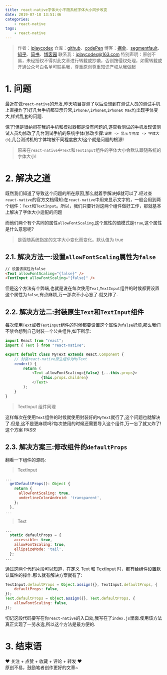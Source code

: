 ```yaml
---
title: react-native字体大小不随系统字体大小同步改变
date: 2019-07-18 13:51:46
categories:
    - react-native
tags:
    - react-native
---
```


> 作者：[iplaycodex](http://iplaycodex.com)
> 仓库：[github](https://github.com/iplaycodex)、[codePen](https://codepen.io/iplaycodex)
> 博客：[掘金](https://juejin.im/user/3597257774478359)、[segmentfault](https://segmentfault.com/u/iplaycodex)、[知乎](https://www.zhihu.com/people/CallMeAllenLliu)、[简书](https://www.jianshu.com/u/9cd27f169c7e)、[博客园](https://www.cnblogs.com/)
> 联系我：[iplaycodex@163.com](iplaycodex@163.com)
> 特别声明：原创不易，未经授权不得对此文章进行转载或抄袭，否则按侵权处理，如需转载或开通公众号白名单可联系我，尊重原创尊重知识产权从我做起

# 1. 问题

最近在做`react-native`的开发,昨天项目提测了以后没想到在测试人员的测试手机上直接炸了!好几台手机都显示异常,`iPhone7`,`iPhoneX`,`iPhoneX Max`均出现字体变大,样式乱套的问题.

惊了!但是很纳闷在我的手机和模拟器都是没有问题的,遂查看测试的手机发现该测试人员均修改了几台测试手机的系统字体(修改步骤:`设置 -> 显示与亮度 -> 字体大小`),几台测试机的字体均被不同程度放大!这个就是问题的根源!

> 原来在`react-native`中`Text`和`TextInput`组件的字体大小会默认跟随系统的字体大小!

# 2. 解决之道

既然我们知道了导致这个问题的所在原因,那么就着手解决掉就可以了.经过查`react-native`的官方文档得知:在`react-native`中用来显示文字的，一般会用到两个组件：`Text`和`TextInput`。所以，我们只要针对这两个组件做好工作，那就基本上解决了字体大小适配的问题

而他们两个有个共同的属性`allowFontScaling`,这个属性的值模式是`true`,这个属性是什么意思呢?

> 是否随系统指定的文字大小变化而变化。默认值为 true

<!--more-->

## 2.1. 解决方法一:设置`allowFontScaling`属性为`false`

```html
// 设置该属性为false
<Text allowFontScaling="{false}" />
<TextInput allowFontScaling="{false}" />
```

但是这个方法有个弊端,也就是说在每次使用`Text`,`TextInput`组件的时候都要设置这个属性为`false`,有点麻烦,万一那次不小心忘了.就又炸了.

## 2.2. 解决方法二:封装原生`Text`和`TextInput`组件

每次使用`Text`或者`TextInput`组件的时候都要设置这个属性为`false`好烦,那么我们不禁会想到自己封装一个公共组件,如下所示:

```javascript
import React from "react";
import { Text } from "react-native";

export default class MyText extends React.Component {
    // 封装react-native原生组件为MyText
    render() {
        return (
            <Text allowFontScaling={false} {...this.props}>
                {this.props.children}
            </Text>
        );
    }
}
```

> TextInput 组件同理

这样每次在使用`Text`组件的时候就使用封装好的`MyText`就行了,这个问题也就解决了.但是,这不是更麻烦吗?每次使用的时候还需要导入这个组件,万一忘了就又炸了!这个方案 PASS!

## 2.3. 解决方案三:修改组件的`defaultProps`

翻看一下组件的源码:

> TextInput

```javascript
...
  getDefaultProps(): Object {
    return {
      allowFontScaling: true,
      underlineColorAndroid: 'transparent',
    };
  },
...
```

> Text

```javascript
...
  static defaultProps = {
    accessible: true,
    allowFontScaling: true,
    ellipsizeMode: 'tail',
  };
...
```

通过这两个代码片段可以知道，在定义 Text 和 TextInput 时，都有给组件设置默认属性的操作.那么就有解决方案就有了:

```javascript
TextInput.defaultProps = Object.assign({}, TextInput.defaultProps, {
    defaultProps: false,
});
Text.defaultProps = Object.assign({}, Text.defaultProps, {
    allowFontScaling: false,
});
```

切记这段代码要写在你`react-native`的入口处,我写在了`index.js`里面.使用该方法真正实现了一劳永逸,所以这个方法是最方便的.

# 3. 结束语

❤️ 关注 + 点赞 + 收藏 + 评论 + 转发 ❤️ <br/>原创不易，鼓励笔者创作更好的文章~

<link rel="stylesheet" href="https://unpkg.com/gitalk/dist/gitalk.css">
<script src="https://unpkg.com/gitalk@latest/dist/gitalk.min.js"></script>

<div id="gitalk-container"></div>     
<script type="text/javascript">
    var gitalk = new Gitalk({
    // gitalk的主要参数
      clientID: `e4890482436f9cd96039`,
      clientSecret: `0425bf39d0c5cdedf4ae60a72fbd7a3d58d7d99e`,
      repo: `codeCheeseIssues`,
      owner: 'wawsc5354524',
      admin: ['wawsc5354524'],
      id: 'react-native-r25n',
        });
      gitalk.render('gitalk-container');
</script>
